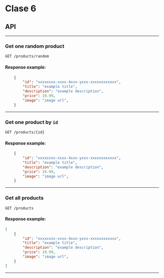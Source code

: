 # Clase 6

## API

---

### Get one random product

```http
GET /products/random
```

#### Response example:

```json
    {
        "id": "xxxxxxxx-xxxx-4xxx-yxxx-xxxxxxxxxxxx",
        "title": "example title",
        "description": "example description",
        "price": 19.99,
        "image": "image url",
    }
```

---

### Get one product by `id`

```http
GET /products/{id}
```

#### Response example:

```json
    {
        "id": "xxxxxxxx-xxxx-4xxx-yxxx-xxxxxxxxxxxx",
        "title": "example title",
        "description": "example description",
        "price": 19.99,
        "image": "image url",
    }
```

---

### Get all products

```http
GET /products
```

#### Response example:

```json
[
    {
        "id": "xxxxxxxx-xxxx-4xxx-yxxx-xxxxxxxxxxxx",
        "title": "example title",
        "description": "example description",
        "price": 19.99,
        "image": "image url",
    }
]
```

---